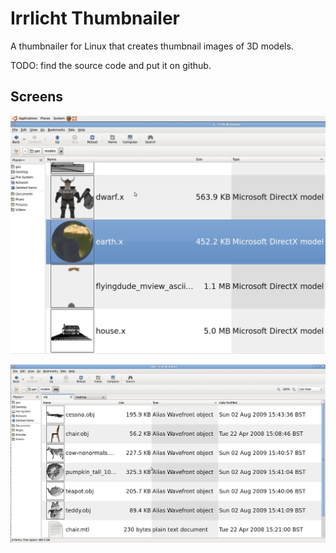 # Irrlicht Thumbnailer

A thumbnailer for Linux that creates thumbnail images of 3D models.

TODO: find the source code and put it on github.

## Screens

![x](x.webp)

![obj](obj.webp)

